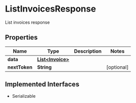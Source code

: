 

# ListInvoicesResponse

List invoices response

## Properties

| Name | Type | Description | Notes |
|------------ | ------------- | ------------- | -------------|
|**data** | [**List&lt;Invoice&gt;**](Invoice.md) |  |  |
|**nextToken** | **String** |  |  [optional] |


## Implemented Interfaces

* Serializable


